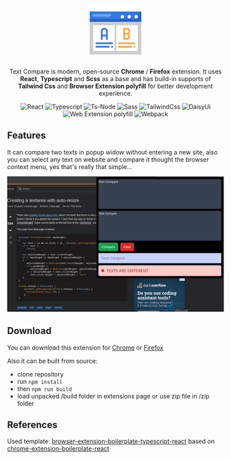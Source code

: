 <div align="center">

![extension logo](src/assets/img/icon-128.png)

Text Compare is modern, open-source **Chrome** / **Firefox** extension. It uses **React**, **Typescript** and **Scss** as a base and has build-in supports of **Tailwind Css** and **Browser Extension polyfill** for better development experience.

![React](https://img.shields.io/badge/react-18-green)
![Typescript](https://img.shields.io/badge/typescript-5-blue)
![Ts-Node](https://img.shields.io/badge/ts--node-10-aqua)
![Sass](https://img.shields.io/badge/sass-1.7-pink)
![TailwindCss](https://img.shields.io/badge/tailwindcss-3-navy)
![DaisyUi](https://img.shields.io/badge/daisyui-4-yellow)
![Web Extension polyfill](https://img.shields.io/badge/webextension_polyfill-0.10-red)
![Webpack](https://img.shields.io/badge/webextension-0.10-azure)

</div>

## Features

It can compare two texts in popup widow without entering a new site, also you can select any text on website and compare it thought the browser context menu, yes that's really that simple...

![Popup image](images/popup.png "Popup image")

## Download

You can download this extension for [Chrome](https://chromewebstore.google.com/detail/ofnnoijleohfbahefkogohahdnjodaff) or [Firefox](https://addons.mozilla.org/en-US/firefox/addon/compare-text)

Also it can be built from source:

- clone repository
- run `npm install`
- then `npm run build`
- load unpacked /build folder in extensions page or use zip file in /zip folder

## References

Used template: [browser-extension-boilerplate-typescript-react](https://github.com/KovalchukDanil0/browser-extension-boilerplate-typescript-react) based on [chrome-extension-boilerplate-react](https://github.com/lxieyang/chrome-extension-boilerplate-react)
